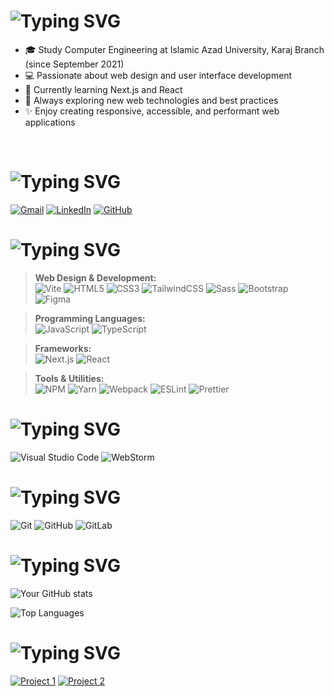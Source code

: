 # ![Typing SVG](https://readme-typing-svg.demolab.com?font=Caveat&weight=700&size=36&duration=2500&pause=1500&color=27A443AC&background=47D0FF00&width=435&lines=hello+there+%2C+i'm+arman;frontend++developer)

* 🎓 Study Computer Engineering at Islamic Azad University, Karaj Branch (since September 2021)
* 💻 Passionate about web design and user interface development
* 🌱 Currently learning Next.js and React
* 🚀 Always exploring new web technologies and best practices
* ✨ Enjoy creating responsive, accessible, and performant web applications

<br>

# ![Typing SVG](https://readme-typing-svg.demolab.com?font=Caveat&weight=700&size=36&pause=1000&color=27A443AC&repeat=false&width=435&lines=connect+with+me+%3A)
<a href="mailto:arman.tabibzade.tehrani@gmail.com">![Gmail](https://img.shields.io/badge/Gmail-D14836?logo=gmail&logoColor=white)</a>
<a href="https://www.linkedin.com/in/arman-tabibzade-tehrani">![LinkedIn](https://img.shields.io/badge/Linkedin-%230077B5.svg?logo=linkedin&logoColor=white)</a>
<a href="https://github.com/itsmearman">![GitHub](https://img.shields.io/badge/GitHub-181717?logo=github&logoColor=white)</a>

# ![Typing SVG](https://readme-typing-svg.demolab.com?font=Caveat&weight=700&size=36&pause=1000&color=27A443AC&repeat=false&width=435&lines=Language+and+software+knowledge+%3A)

> **Web Design & Development:** <br>
![Vite](https://img.shields.io/badge/Vite-646CFF?logo=vite&logoColor=fff)
![HTML5](https://img.shields.io/badge/HTML-%23E34F26.svg?logo=html5&logoColor=white)
![CSS3](https://img.shields.io/badge/CSS-1572B6?logo=css3&logoColor=fff)
![TailwindCSS](https://img.shields.io/badge/Tailwind%20CSS-%2338B2AC.svg?logo=tailwind-css&logoColor=white)
![Sass](https://img.shields.io/badge/Sass-C69?logo=sass&logoColor=fff)
![Bootstrap](https://img.shields.io/badge/Bootstrap-7952B3?logo=bootstrap&logoColor=fff)
![Figma](https://img.shields.io/badge/Figma-F24E1E?logo=figma&logoColor=fff)

> **Programming Languages:** <br>
![JavaScript](https://img.shields.io/badge/JavaScript-F7DF1E?logo=javascript&logoColor=000)
![TypeScript](https://img.shields.io/badge/TypeScript-3178C6?logo=typescript&logoColor=fff)

> **Frameworks:** <br>
![Next.js](https://img.shields.io/badge/Next.js-000?logo=next.js&logoColor=white)
![React](https://img.shields.io/badge/React-%2320232a.svg?logo=react&logoColor=%2361DAFB)

> **Tools & Utilities:** <br>
![NPM](https://img.shields.io/badge/npm-CB3837?logo=npm&logoColor=fff)
![Yarn](https://img.shields.io/badge/Yarn-2C8EBB?logo=yarn&logoColor=fff)
![Webpack](https://img.shields.io/badge/Webpack-8DD6F9?logo=webpack&logoColor=000)
![ESLint](https://img.shields.io/badge/ESLint-4B32C3?logo=eslint&logoColor=fff)
![Prettier](https://img.shields.io/badge/Prettier-F7B93E?logo=prettier&logoColor=000)

# ![Typing SVG](https://readme-typing-svg.demolab.com?font=Caveat&weight=700&size=36&pause=1000&color=27A443AC&repeat=false&width=435&lines=IDE+and+code+editor+%3A)
![Visual Studio Code](https://custom-icon-badges.demolab.com/badge/Visual%20Studio%20Code-0078d7.svg?logo=vsc&logoColor=white)
![WebStorm](https://img.shields.io/badge/WebStorm-000?logo=webstorm&logoColor=fff)

# ![Typing SVG](https://readme-typing-svg.demolab.com?font=Caveat&weight=700&size=36&pause=1000&color=27A443AC&repeat=false&width=435&lines=version+control+%3A)
![Git](https://img.shields.io/badge/Git-F05032?logo=git&logoColor=fff)
![GitHub](https://img.shields.io/badge/GitHub-%23121011.svg?logo=github&logoColor=white)
![GitLab](https://img.shields.io/badge/GitLab-FC6D26?logo=gitlab&logoColor=fff)

# ![Typing SVG](https://readme-typing-svg.demolab.com?font=Caveat&weight=700&size=36&pause=1000&color=27A443AC&repeat=false&width=435&lines=GitHub+Stats+%3A)

![Your GitHub stats](https://github-readme-stats.vercel.app/api?username=itsmearman&show_icons=true&theme=radical)

![Top Languages](https://github-readme-stats.vercel.app/api/top-langs/?username=itsmearman&layout=compact&theme=radical)

# ![Typing SVG](https://readme-typing-svg.demolab.com?font=Caveat&weight=700&size=36&pause=1000&color=27A443AC&repeat=false&width=435&lines=Recent+Projects+%3A)

[![Project 1](https://github-readme-stats.vercel.app/api/pin/?username=itsmearman&repo=armani-exchange)](https://github.com/itsmearman/armani-exchange)
[![Project 2](https://github-readme-stats.vercel.app/api/pin/?username=itsmearman&repo=tictactoe)](https://github.com/itsmearman/tictactoe)
